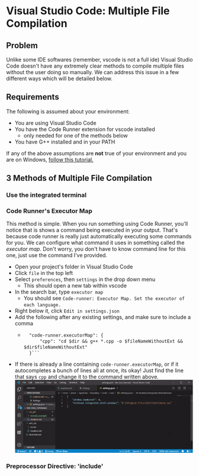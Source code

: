 # Visual Studio Code: Multiple File Compilation

## Problem
Unlike some IDE softwares (remember, vscode is not a full ide) Visual Studio
Code doesn't have any extremely clear methods to compile multiple files without
the user doing so manually. We can address this issue in a few different ways
which will be detailed below.

## Requirements
The following is assumed about your environment:
* You are using Visual Studio Code
* You have the Code Runner extension for vscode installed
    * only needed for one of the methods below
* You have G++ installed and in your PATH

If any of the above assumptions are **not** true of your environment and you are
on Windows, [follow this tutorial.](https://github.com/jeremyglebe/dev_tool_tutorials/tree/master/win_vsc)

## 3 Methods of Multiple File Compilation

### Use the integrated terminal

### Code Runner's Executor Map
This method is simple. When you run something using Code Runner, you'll notice
that is shows a command being executed in your output. That's because code
runner is really just automatically executing some commands for you. We can
configure what command it uses in something called the *executor map*. Don't
worry, you don't have to know command line for this one, just use the command
I've provided.
* Open your project's folder in Visual Studio Code
* Click `file` in the top left
* Select `preferences`, then `settings` in the drop down menu
    * This should open a new tab within vscode
* In the search bar, type `executor map`
    * You should see `Code-runner: Executor Map. Set the executor of each language.`
* Right below it, click `Edit in settings.json`
* Add the following after any existing settings, and make sure to include a comma
    * ```
        "code-runner.executorMap": {
            "cpp": "cd $dir && g++ *.cpp -o $fileNameWithoutExt && $dir$fileNameWithoutExt"
        }```
* If there is already a line containing `code-runner.executorMap`, or if it autocompletes a bunch of lines all at once, its okay! Just find the line that says `cpp` and change it to the command written above.
![Adding the executor map to settings](./assets/executor_map.gif)

### Preprocessor Directive: 'include'